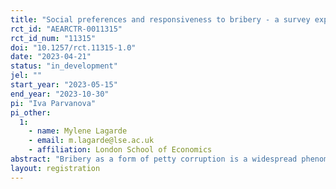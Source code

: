 ```yaml
---
title: "Social preferences and responsiveness to bribery - a survey experiment"
rct_id: "AEARCTR-0011315"
rct_id_num: "11315"
doi: "10.1257/rct.11315-1.0"
date: "2023-04-21"
status: "in_development"
jel: ""
start_year: "2023-05-15"
end_year: "2023-10-30"
pi: "Iva Parvanova"
pi_other:
  1:
    - name: Mylene Lagarde
    - email: m.lagarde@lse.ac.uk
    - affiliation: London School of Economics
abstract: "Bribery as a form of petty corruption is a widespread phenomenon contributing to overburdened provision of public services across low- and middle-income countries. The adverse effects on the quality, equity and trust within these systems are widely acknowledged. There are numerous challenges associated with researching corruption of any type due to its illicit nature. Moreover, observing the quality, timeliness or provider effort of most public services (such as healthcare or education) adds another layer of complexity in determining the real effect of bribery on the delivery of these services. Within this study I propose a novel experimental design which allows me to measure the extent to which bribery is reciprocated. Furthermore, by incorporating varying service provider and recipient characteristics, I will be able to assess the effects on social preferences on this degree of responsiveness. By proposing a cross-cultural experimental set-up, recruiting students from Bulgaria and the UK, I will utilize the underlying discrepancies in bribery prevalence to elicit the interactions between corruption norms and social preferences."
layout: registration
---
```


